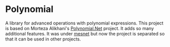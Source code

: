 # Polynomial
A library for advanced operations with polynomial expressions. This project is based on Morteza Alikhani's [Polynomial.Net](https://www.codeproject.com/Articles/83394/Polynomial-Net) project. It adds so many additional features. It was under [mesnet](https://github.com/obirler/mesnet) but now the project is separated so that it can be used in other projects.


